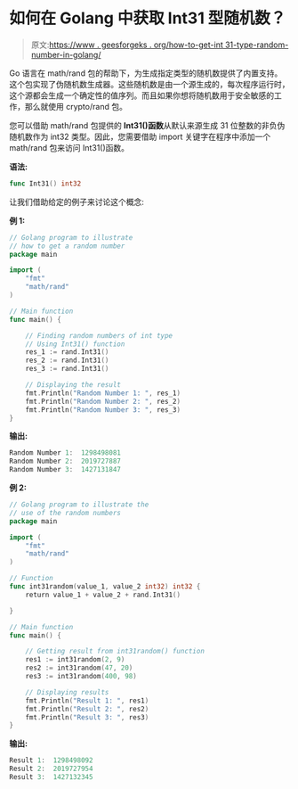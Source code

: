 # 如何在 Golang 中获取 Int31 型随机数？

> 原文:[https://www . geesforgeks . org/how-to-get-int 31-type-random-number-in-golang/](https://www.geeksforgeeks.org/how-to-get-int31-type-random-number-in-golang/)

Go 语言在 math/rand 包的帮助下，为生成指定类型的随机数提供了内置支持。这个包实现了伪随机数生成器。这些随机数是由一个源生成的，每次程序运行时，这个源都会生成一个确定性的值序列。而且如果你想将随机数用于安全敏感的工作，那么就使用 crypto/rand 包。

您可以借助 math/rand 包提供的 **Int31()函数**从默认来源生成 31 位整数的非负伪随机数作为 int32 类型。因此，您需要借助 import 关键字在程序中添加一个 math/rand 包来访问 Int31()函数。

**语法:**

```go
func Int31() int32
```

让我们借助给定的例子来讨论这个概念:

**例 1:**

```go
// Golang program to illustrate
// how to get a random number
package main

import (
    "fmt"
    "math/rand"
)

// Main function
func main() {

    // Finding random numbers of int type
    // Using Int31() function
    res_1 := rand.Int31()
    res_2 := rand.Int31()
    res_3 := rand.Int31()

    // Displaying the result
    fmt.Println("Random Number 1: ", res_1)
    fmt.Println("Random Number 2: ", res_2)
    fmt.Println("Random Number 3: ", res_3)
}
```

**输出:**

```go
Random Number 1:  1298498081
Random Number 2:  2019727887
Random Number 3:  1427131847

```

**例 2:**

```go
// Golang program to illustrate the
// use of the random numbers
package main

import (
    "fmt"
    "math/rand"
)

// Function
func int31random(value_1, value_2 int32) int32 {
    return value_1 + value_2 + rand.Int31()

}

// Main function
func main() {

    // Getting result from int31random() function
    res1 := int31random(2, 9)
    res2 := int31random(47, 20)
    res3 := int31random(400, 98)

    // Displaying results
    fmt.Println("Result 1: ", res1)
    fmt.Println("Result 2: ", res2)
    fmt.Println("Result 3: ", res3)
}
```

**输出:**

```go
Result 1:  1298498092
Result 2:  2019727954
Result 3:  1427132345

```